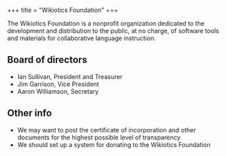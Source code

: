 +++
title = "Wikiotics Foundation"
+++

The Wikiotics Foundation is a nonprofit organization dedicated to the
development and distribution to the public, at no charge, of software
tools and materials for collaborative language instruction.

## Board of directors

  - Ian Sullivan, President and Treasurer
  - Jim Garrison, Vice President
  - Aaron Williamson, Secretary

## Other info

  - We may want to post the certificate of incorporation and other
    documents for the highest possible level of transparency
  - We should set up a system for donating to the Wikiotics Foundation
